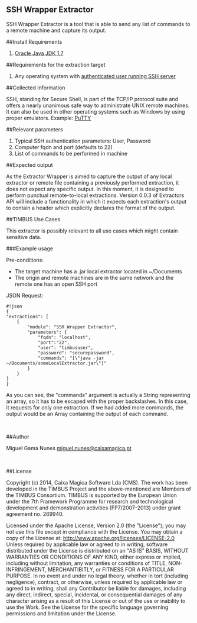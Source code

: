 SSH Wrapper Extractor
---------------------

SSH Wrapper Extractor is a tool that is able to send any list of commands to a remote machine and capture its output.

##Install Requirements

1. [Oracle Java JDK 1.7](http://www.oracle.com/technetwork/java/javase/downloads/index.html)

##Requirements for the extraction target

1. Any operating system with [authenticated user running SSH server](http://www.cyberciti.biz/faq/how-to-installing-and-using-ssh-client-server-in-linux/)

##Collected Information

SSH, standing for Secure Shell, is part of the TCP/IP protocol suite and offers a nearly unanimous safe way to administrate UNIX remote machines. It can also be used in other operating systems such as Windows by using proper emulators.
Example: [PuTTY](http://en.wikipedia.org/wiki/PuTTY)

##Relevant parameters

1. Typical SSH authentication parameters: User, Password
2. Computer fqdn and port (defaults to 22)
3. List of commands to be performed in machine 

##Expected output
	 
As the Extractor Wrapper is aimed to capture the output of any local extractor or remote file containing a previously performed extraction, it does not expect any specific output. In this moment, it is designed to perform punctual remote-to-local extractions.
Version 0.0.3 of Extractors API will include a functionality in which it expects each extraction's output to contain a header which explicitly declares the format of the output.   

##TIMBUS Use Cases

This extractor is possibly relevant to all use cases which might contain sensitive data.

###Example usage 

Pre-conditions:

* The target machine has a .jar local extractor located in ~/Documents
* The origin and remote machines are in the same network and the remote one has an open SSH port

JSON Request:

	#!json
	{
    "extractions": [
        {
            "module": "SSH Wrapper Extractor",
            "parameters": {
                "fqdn": "localhost",
                "port":"22",
                "user": "timbususer",
                "password": "securepassword",
                "commands": "[\"java -jar ~/Documents/someLocalExtractor.jar\"]"
            }
        }
    ]
	}

As you can see, the "commands" argument is actually a String representing an array, so it has to be escaped with the proper backslashes. In this case, it requests for only one extraction. If we had added more commands, the output would be an Array containing the output of each command.
 
&nbsp;

##Author

Miguel Gama Nunes <miguel.nunes@caixamagica.pt>

&nbsp;

##License

Copyright (c) 2014, Caixa Magica Software Lda (CMS).
The work has been developed in the TIMBUS Project and the above-mentioned are Members of the TIMBUS Consortium.
TIMBUS is supported by the European Union under the 7th Framework Programme for research and technological development and demonstration activities (FP7/2007-2013) under grant agreement no. 269940.

Licensed under the Apache License, Version 2.0 (the "License"); you may not use this file except in compliance with the License. You may obtain a copy of the License at:   http://www.apache.org/licenses/LICENSE-2.0 Unless required by applicable law or agreed to in writing, software distributed under the License is distributed on an "AS IS" BASIS, WITHOUT WARRANTIES OR CONDITIONS OF ANY KIND, either express or implied, including without limitation, any warranties or conditions of TITLE, NON-INFRINGEMENT, MERCHANTIBITLY, or FITNESS FOR A PARTICULAR PURPOSE. In no event and under no legal theory, whether in tort (including negligence), contract, or otherwise, unless required by applicable law or agreed to in writing, shall any Contributor be liable for damages, including any direct, indirect, special, incidental, or consequential damages of any character arising as a result of this License or out of the use or inability to use the Work.
See the License for the specific language governing permissions and limitation under the License.